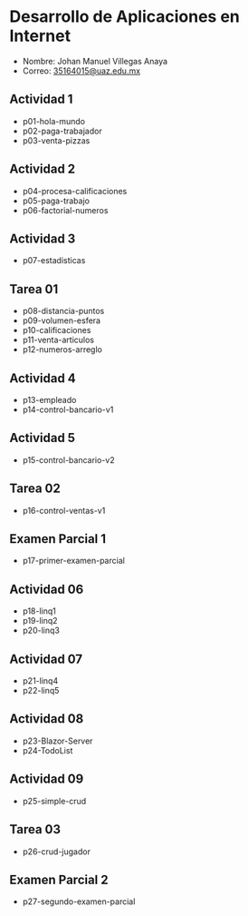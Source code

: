 # Desarrollo de Aplicaciones en Internet

- Nombre: Johan Manuel Villegas Anaya
- Correo: 35164015@uaz.edu.mx

## Actividad 1

- p01-hola-mundo
- p02-paga-trabajador
- p03-venta-pizzas

## Actividad 2

- p04-procesa-calificaciones
- p05-paga-trabajo
- p06-factorial-numeros

## Actividad 3

- p07-estadisticas

## Tarea 01

- p08-distancia-puntos
- p09-volumen-esfera
- p10-calificaciones
- p11-venta-articulos
- p12-numeros-arreglo

## Actividad 4

- p13-empleado
- p14-control-bancario-v1

## Actividad 5

- p15-control-bancario-v2

## Tarea 02

- p16-control-ventas-v1

## Examen Parcial 1

- p17-primer-examen-parcial

## Actividad 06

- p18-linq1
- p19-linq2
- p20-linq3

## Actividad 07

- p21-linq4
- p22-linq5

## Actividad 08

- p23-Blazor-Server
- p24-TodoList

## Actividad 09

- p25-simple-crud

## Tarea 03

- p26-crud-jugador

## Examen Parcial 2

- p27-segundo-examen-parcial